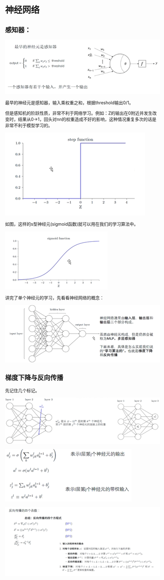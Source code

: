 # 神经网络

## 感知器：

![image-20200202110706332](pics/image-20200202110706332.png)

最早的神经元是感知器，输入乘权重之和，根据threshold输出0/1。

但是感知机的阶跃性质，非常不利于网络学习。例如：Z的输出在0附近并发生改变时，结果从0->1，回头对nn的权重造成不好的影响，这种情况重复多次的话是非常不利于模型学习的。

![image-20200203101243624](pics/image-20200203101243624.png)

如图，这样的s型神经元(sigmoid函数)就可以用在我们的学习算法中。

![image-20200203102510245](pics/image-20200203102510245.png)

讲完了单个神经元的学习，先看看神经网络的概念：

![image-20200203102658487](pics/image-20200203102658487.png)

## 梯度下降与反向传播

先记住几个标记。

![image-20200203224941511](pics/image-20200203224941511.png)

![image-20200203225024577](pics/image-20200203225024577.png)

 ![image-20200204000031002](pics/image-20200204000031002.png)

